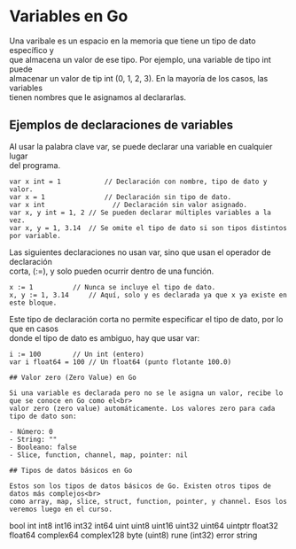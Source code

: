 # Variables en Go

Una varibale es un espacio en la memoria que tiene un tipo de dato específico y <br>
que almacena un valor de ese tipo. Por ejemplo, una variable de tipo int puede <br>
almacenar un valor de tip int (0, 1, 2, 3). En la mayoría de los casos, las variables<br>
tienen nombres que le asignamos al declararlas.

## Ejemplos de declaraciones de variables

Al usar la palabra clave var, se puede declarar una variable en cualquier lugar <br>
del programa.

```
var x int = 1		    // Declaración con nombre, tipo de dato y valor.
var x = 1		        // Declaración sin tipo de dato.
var x int			      // Declaración sin valor asignado.
var x, y int = 1, 2	// Se pueden declarar múltiples variables a la vez.
var x, y = 1, 3.14	// Se omite el tipo de dato si son tipos distintos por variable.
```

Las siguientes declaraciones no usan var, sino que usan el operador de declaración <br>
corta, (:=), y solo pueden ocurrir dentro de una función.

```
x := 1			// Nunca se incluye el tipo de dato.
x, y := 1, 3.14		// Aquí, solo y es declarada ya que x ya existe en este bloque.
```

Este tipo de declaración corta no permite especificar el tipo de dato, por lo que en casos<br>
donde el tipo de dato es ambiguo, hay que usar var:

```
i := 100		// Un int (entero)
var i float64 = 100	// Un float64 (punto flotante 100.0)

## Valor zero (Zero Value) en Go

Si una variable es declarada pero no se le asigna un valor, recibe lo que se conoce en Go como el<br>
valor zero (zero value) automáticamente. Los valores zero para cada tipo de dato son:

- Número: 0
- String: ""
- Booleano: false
- Slice, function, channel, map, pointer: nil

## Tipos de datos básicos en Go

Estos son los tipos de datos básicos de Go. Existen otros tipos de datos más complejos<br>
como array, map, slice, struct, function, pointer, y channel. Esos los veremos luego en el curso.

```
bool
int int8 int16 int32 int64 
uint uint8 uint16 uint32 uint64 uintptr
float32 float64
complex64 complex128 
byte (uint8)
rune (int32)
error
string
```

